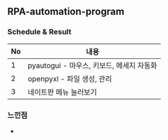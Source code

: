 ## RPA-automation-program

### Schedule & Result
|No|내용|
|------|---|
|1|pyautogui - 마우스, 키보드, 메세지 자동화|
|2|openpyxl - 파일 생성, 관리|
|3|네이트판 메뉴 눌러보기|

### 느낀점
- 
